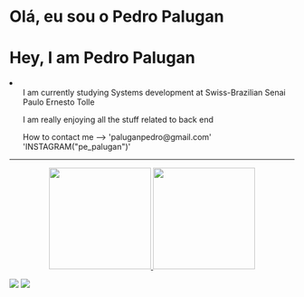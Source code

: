 <h1>Olá, eu sou o Pedro Palugan</h1>
<h1>Hey, I am Pedro Palugan</h1>

<li>
  <ul>I am currently studying Systems development at Swiss-Brazilian Senai Paulo Ernesto Tolle</ul>
  <ul>I am really enjoying all the stuff related to back end</ul>
  <ul>How to contact me --> 'paluganpedro@gmail.com' 'INSTAGRAM("pe_palugan")'</ul>
</li>


<hr>
<div align="center">
  <a href="https://github.com/rafaballerini">
  <img height="180em" src="https://github-readme-stats.vercel.app/api?username=pedropalugan&show_icons=true&theme=dracula&include_all_commits=true&count_private=true"/>
  <img height="180em" src="https://github-readme-stats.vercel.app/api/top-langs/?username=pedropalugan&layout=compact&langs_count=7&theme=dracula"/>
</div>
  
 <a href="https://www.instagram.com/pe_palugan/" target="_blank"><img src="https://img.shields.io/badge/-Instagram-%23E4405F?style=for-the-badge&logo=instagram&logoColor=white" target="_blank"></a>
  <a href="https://www.linkedin.com/in/pedro-palugan-618a00219/" target="_blank"><img src="https://img.shields.io/badge/-LinkedIn-%230077B5?style=for-the-badge&logo=linkedin&logoColor=white" target="_blank"></a> 
  
